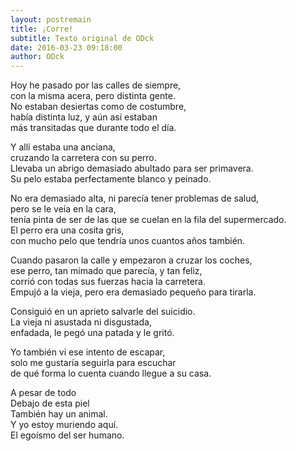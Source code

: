 ```yaml
---
layout: postremain
title: ¡Corre!
subtitle: Texto original de ODck
date: 2016-03-23 09:18:00
author: ODck
---
```


Hoy he pasado por las calles de siempre,  
con la misma acera, pero distinta gente.  
No estaban desiertas como de costumbre,  
había distinta luz, y aún así estaban  
más transitadas que durante todo el día.  

Y allí estaba una anciana,  
cruzando la carretera con su perro.  
Llevaba un abrigo demasiado abultado para ser primavera.  
Su pelo estaba perfectamente blanco y peinado.  

No era demasiado alta, ni parecía tener problemas de salud,  
pero se le veía en la cara,  
tenía pinta de ser de las que se cuelan en la fila del supermercado.  
El perro era una cosita gris,  
con mucho pelo que tendría unos cuantos años también.  

Cuando pasaron la calle y empezaron a cruzar los coches,  
ese perro, tan mimado que parecía, y tan feliz,  
corrió con todas sus fuerzas hacia la carretera.  
Empujó a la vieja, pero era demasiado pequeño para tirarla.  

Consiguió en un aprieto salvarle del suicidio.  
La vieja ni asustada ni disgustada,  
enfadada, le pegó una patada y le gritó.

Yo también vi ese intento de escapar,  
solo me gustaría seguirla para escuchar  
de qué forma lo cuenta cuando llegue a su casa.

A pesar de todo  
Debajo de esta piel  
También hay un animal.  
Y yo estoy muriendo aquí.  
El egoísmo del ser humano.  
